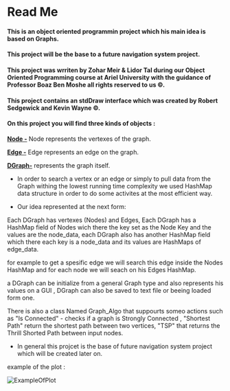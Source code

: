 # Read Me

#### This is an object oriented programmin project which his main idea is based on Graphs. 

#### This project will be the base to a future navigation system project.

#### This project was wrriten by Zohar Meir & Lidor Tal during our Object Oriented Programming course at Ariel University with the guidance of Professor Boaz Ben Moshe all rights reserved to us ©.

#### This project contains an stdDraw interface which was created by Robert Sedgewick and Kevin Wayne ©.

#### On this project you will find three kinds of objects : 

**[Node -](https://github.com/lidorT/Ex1---OOP/wiki/Monom)** Node represents the vertexes of the graph.

**[Edge -](https://github.com/lidorT/Ex1---OOP/wiki/Polynom)** Edge represents an edge on the graph.

**[DGraph-](https://github.com/lidorT/Ex1---OOP/wiki/Complex-Function)** represents the graph itself.

* In order to search a vertex or an edge or simply to pull data from the Graph withing the lowest running time complexity we used HashMap data structure in order to do some activites at the most efficient way. 

* Our idea represented at the next form:

Each DGraph has vertexes (Nodes) and Edges, Each DGraph has a HashMap field of Nodes wich there the key set as the Node Key and the values are the node_data, each DGraph also has another HashMap field which there each key is a node_data and its values are HashMaps of edge_data.

for example to get a spesific edge we will search this edge inside the Nodes HashMap and for each node we will seach on his Edges HashMap. 

a DGraph can be initialize from a general Graph type and also represents his values on a GUI , DGraph can also be saved to text file or beeing loaded form one.

There is also a class Named Graph_Algo that suppourts someo actions such as "Is Connected" - checks if a graph is Strongly Connected , "Shortest Path" return the shortest path between two vertices, "TSP" that returns the Thrill Shorted Path between input nodes.

* In general this projcet is the base of future navigation system project which will be created later on.

example of the plot :

![ExampleOfPlot](https://media.giphy.com/media/U2F9HnI1Xqy2ypJaOb/giphy.gif)
